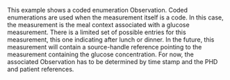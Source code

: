 This example shows a coded enumeration Observation. Coded enumerations are used when the measurement itself is a code. In this case, the measurement is the meal context associated with a glucose measurement. There is a limited set of possible entries for this measurement, this one indicating after lunch or dinner. In the future, this measurement will contain a source-handle reference pointing to the measurement containing the glucose concentration. For now, the associated Observation has to be determined by time stamp and the PHD and patient references.

